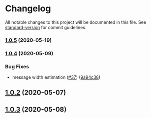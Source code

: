 # Changelog

All notable changes to this project will be documented in this file. See [standard-version](https://github.com/conventional-changelog/standard-version) for commit guidelines.

### [1.0.5](https://github.com/thwonghin/live-chat-overlay/compare/v1.0.4...v1.0.5) (2020-05-19)

### [1.0.4](https://github.com/thwonghin/live-chat-overlay/compare/v1.0.3...v1.0.4) (2020-05-09)


### Bug Fixes

* message width estimation ([#37](https://github.com/thwonghin/live-chat-overlay/issues/37)) ([9a94c38](https://github.com/thwonghin/live-chat-overlay/commit/9a94c389458b2d3de92f2f92cb638418368b2241))

## [1.0.2](https://github.com/thwonghin/live-chat-overlay/compare/v1.0.1...v1.0.2) (2020-05-07)

## [1.0.3](https://github.com/thwonghin/live-chat-overlay/compare/v1.0.2...v1.0.3) (2020-05-08)
